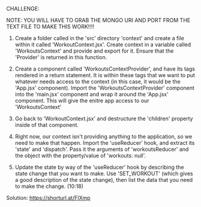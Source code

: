 CHALLENGE:

NOTE: YOU WILL HAVE TO GRAB THE MONGO URI AND PORT FROM THE TEXT FILE TO MAKE THIS WORK!!!!

1. Create a folder called in the 'src' directory 'context' and create a file within it 
   called 'WorkoutContext.jsx'.  Create context in a variable called 'WorkoutsContext' 
   and provide and export for it.  Ensure that the 'Provider' is returned in this function.

2. Create a component called 'WorkoutsContextProvider', and have its tags rendered in a 
   return statement.  It is within these tags that we want to put whatever needs access
   to the context (in this case, it would be the 'App.jsx' component).  Import the
   'WorkoutsContextProvider' component into the 'main.jsx' component and wrap it around
   the 'App.jsx' component.  This will give the enitre app access to our 'WorkoutsContext'

3. Go back to 'WorkoutContext.jsx' and destructure the 'children' property inside of that
   component.  

4. Right now, our context isn't providing anything to the application, so we need to make
   that happen.  Import the 'useReducer' hook, and extract its 'state' and 'dispatch'.
   Pass it the arguments of 'workoutsReducer' and the object with the property/value of
   'workouts: null'.

5. Update the state by way of the 'useReducer' hook by describing the state change that you
   want to make.  Use 'SET_WORKOUT' (which gives a good description of the state change),
   then list the data that you need to make the change. (10:18)


Solution: https://shorturl.at/FlXmp
